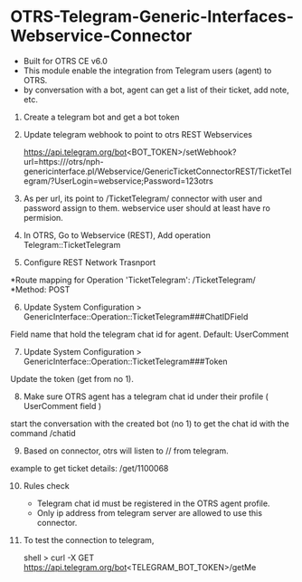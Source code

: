 # OTRS-Telegram-Generic-Interfaces-Webservice-Connector  
- Built for OTRS CE v6.0  
- This module enable the integration from Telegram users (agent) to OTRS.  
- by conversation with a bot, agent can get a list of their ticket, add note, etc.  

1. Create a telegram bot and get a bot token

2. Update telegram webhook to point to otrs REST Webservices  
    
    https://api.telegram.org/bot<BOT_TOKEN>/setWebhook?url=https://<SERVERNAME>/otrs/nph-genericinterface.pl/Webservice/GenericTicketConnectorREST/TicketTelegram/?UserLogin=webservice;Password=123otrs

 
3. As per url, its point to /TicketTelegram/ connector with user and password assign to them. webservice user should at least have ro permision.


4. In OTRS, Go to Webservice (REST), Add operation Telegram::TicketTelegram  


5. Configure REST Network Trasnport  

  *Route mapping for Operation 'TicketTelegram': /TicketTelegram/  
  *Method: POST  


6. Update System Configuration > GenericInterface::Operation::TicketTelegram###ChatIDField  

  Field name that hold the telegram chat id for agent. Default: UserComment  


7. Update System Configuration > GenericInterface::Operation::TicketTelegram###Token  

  Update the token (get from no 1).  


8. Make sure OTRS agent has a telegram chat id under their profile ( UserComment field )

start the conversation with the created bot (no 1) to get the chat id with the command /chatid


9. Based on connector, otrs will listen to /<command>/<ticketnumber> from telegram.

example to get ticket details: /get/1100068


10. Rules check

	- Telegram chat id must be registered in the OTRS agent profile.
	- Only ip address from telegram server are allowed to use this connector.


11. To test the connection to telegram,

	shell > curl -X GET https://api.telegram.org/bot<TELEGRAM_BOT_TOKEN>/getMe
